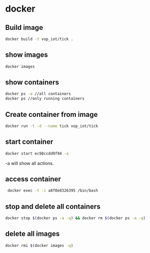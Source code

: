  # docker
 ## Build image
 ```bash
 docker build -t vop_iot/tick .
 ```
## show images
```bash 
docker images
```
 
## show containers
```bash
docker ps -a //all containers
docker ps //only running containers
```

## Create container from image
```bash
docker run -t -d --name tick vop_iot/tick
```
## start container
```bash
docker start ec98ccdd9f94 -a
```
-a will show all actions.

## access container
```bash
 docker exec -t -i a8f0e8326395 /bin/bash
 ```

## stop and delete all containers
```bash
docker stop $(docker ps -a -q) && docker rm $(docker ps -a -q)
```

## delete all images
```sh
docker rmi $(docker images -q)
```
